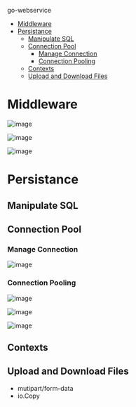 go-webservice

- [Middleware](#middleware)
- [Persistance](#persistance)
  - [Manipulate SQL](#manipulate-sql)
  - [Connection Pool](#connection-pool)
    - [Manage Connection](#manage-connection)
    - [Connection Pooling](#connection-pooling)
  - [Contexts](#contexts)
  - [Upload and Download Files](#upload-and-download-files)

# Middleware
![image](https://user-images.githubusercontent.com/87861565/127283061-4dee927e-ae8b-4133-8725-0faa9decbd5d.png)

![image](https://user-images.githubusercontent.com/87861565/127283132-e1a68f6a-e5e2-4423-b1cf-441c49f94dc8.png)

![image](https://user-images.githubusercontent.com/87861565/127283422-340d47e3-6b3d-4fc8-b57f-983e49df8e66.png)

# Persistance
## Manipulate SQL
## Connection Pool
### Manage Connection
![image](https://user-images.githubusercontent.com/87861565/127449705-2059f0cd-200c-453d-947a-e4bccd1c74d1.png)

### Connection Pooling
![image](https://user-images.githubusercontent.com/87861565/127449903-e07eab43-aa6c-42cb-ab02-e7b7e59157b0.png)

![image](https://user-images.githubusercontent.com/87861565/127449936-e1acc188-5085-4def-97ea-0ddd90f2b229.png)

![image](https://user-images.githubusercontent.com/87861565/127449965-4a8952dd-7da4-4ae9-8dd8-c74af4d7c3b8.png)

## Contexts

## Upload and Download Files
- mutipart/form-data
- io.Copy
